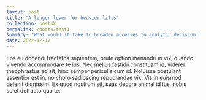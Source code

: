```yaml
---
layout: post
title: "A longer lever for heavier lifts"
collection: postsX
permalink: /posts/test1
summary: "What would it take to broaden accesses to analytic decision making? The tech needs to simplify work processes and to help persuade."
date: 2022-12-17
---
```


Eos eu docendi tractatos sapientem, brute option menandri in vix, quando vivendo accommodare te ius. Nec melius fastidii constituam id, viderer theophrastus ad sit, hinc semper periculis cum id. Noluisse postulant assentior est in, no choro sadipscing repudiandae vix. Vis in euismod delenit dignissim. Ex quod nostrum sit, suas decore animal id ius, nobis solet detracto quo te.
